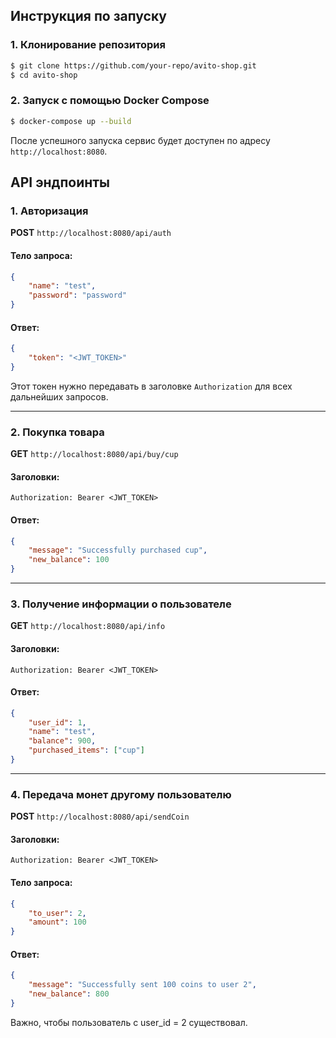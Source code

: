 ## Инструкция по запуску
### 1. Клонирование репозитория
```sh
$ git clone https://github.com/your-repo/avito-shop.git
$ cd avito-shop
```

### 2. Запуск с помощью Docker Compose
```sh
$ docker-compose up --build
```

После успешного запуска сервис будет доступен по адресу `http://localhost:8080`.

## API эндпоинты
### 1. Авторизация
**POST** `http://localhost:8080/api/auth`

#### Тело запроса:
```json
{
    "name": "test",
    "password": "password"
}
```
#### Ответ:
```json
{
    "token": "<JWT_TOKEN>"
}
```
Этот токен нужно передавать в заголовке `Authorization` для всех дальнейших запросов.

---

### 2. Покупка товара
**GET** `http://localhost:8080/api/buy/cup`

#### Заголовки:
```http
Authorization: Bearer <JWT_TOKEN>
```
#### Ответ:
```json
{
    "message": "Successfully purchased cup",
    "new_balance": 100
}
```

---

### 3. Получение информации о пользователе
**GET** `http://localhost:8080/api/info`

#### Заголовки:
```http
Authorization: Bearer <JWT_TOKEN>
```
#### Ответ:
```json
{
    "user_id": 1,
    "name": "test",
    "balance": 900,
    "purchased_items": ["cup"]
}
```

---

### 4. Передача монет другому пользователю
**POST** `http://localhost:8080/api/sendCoin`

#### Заголовки:
```http
Authorization: Bearer <JWT_TOKEN>
```
#### Тело запроса:
```json
{
    "to_user": 2,
    "amount": 100
}
```
#### Ответ:
```json
{
    "message": "Successfully sent 100 coins to user 2",
    "new_balance": 800
}
```
Важно, чтобы пользователь с user_id = 2 существовал.

